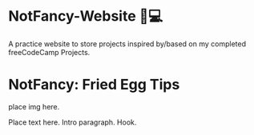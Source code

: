 # NotFancy-Website 🎀💻
A practice website to store projects inspired by/based on my completed freeCodeCamp Projects.
<html>
  <body>
    <h1>NotFancy: Fried Egg Tips</h1>
    place img here.
    <br/ >
    <p>
    Place text here. Intro paragraph. Hook.
    </p>
    
  </body>
</html>
